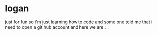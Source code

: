 # logan
just for fun 
so i'm just learning how to code and some one told me that i need to open a git hub account and here we are .
